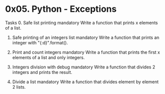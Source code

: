 # 0x05. Python - Exceptions

Tasks
0. Safe list printing
mandatory
Write a function that prints x elements of a list.

1. Safe printing of an integers list
mandatory
Write a function that prints an integer with "{:d}".format().

2. Print and count integers
mandatory
Write a function that prints the first x elements of a list and only integers.

3. Integers division with debug
mandatory
Write a function that divides 2 integers and prints the result.

4. Divide a list
mandatory
Write a function that divides element by element 2 lists.
